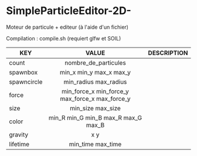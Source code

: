 # SimpleParticleEditor-2D-
Moteur de particule + editeur (à l'aide d'un fichier)

Compilation : compile.sh (requiert glfw et SOIL)


| KEY        | VALUE           | DESCRIPTION  |
| ------------- |:-------------:| -----:|
| count         | nombre_de_particules |  |
| spawnbox      | min_x min_y max_x max_y    |   |
| spawncircle   | min_radius max_radius       |     |
| force         | min_force_x min_force_y max_force_x max_force_y | |
| size          | min_size max_size | |
| color         | min_R min_G min_B max_R max_G max_B | |
| gravity       | x y | | 
| lifetime      | min_time max_time | |
 
 
 


